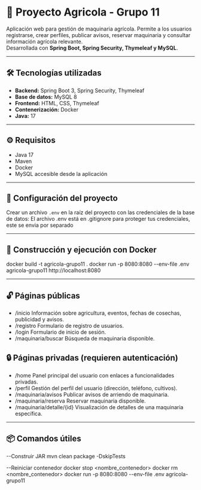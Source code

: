 # 🌾 Proyecto Agricola - Grupo 11

Aplicación web para gestión de maquinaria agrícola. Permite a los usuarios registrarse, crear perfiles, publicar avisos, reservar maquinaria y consultar información agrícola relevante.  
Desarrollada con **Spring Boot, Spring Security, Thymeleaf y MySQL**.

---

## 🛠 Tecnologías utilizadas

- **Backend:** Spring Boot 3, Spring Security, Thymeleaf  
- **Base de datos:** MySQL 8  
- **Frontend:** HTML, CSS, Thymeleaf  
- **Contenerización:** Docker  
- **Java:** 17  

---

## ⚙ Requisitos

- Java 17
- Maven
- Docker
- MySQL accesible desde la aplicación

---

## 🔧 Configuración del proyecto

Crear un archivo `.env` en la raíz del proyecto con las credenciales de la base de datos:
El archivo .env está en .gitignore para proteger tus credenciales, este se envia por separado

---

## 🐳 Construcción y ejecución con Docker

docker build -t agricola-grupo11 .
docker run -p 8080:8080 --env-file .env agricola-grupo11
http://localhost:8080

---

## 🔓 Páginas públicas

- /inicio	Información sobre agricultura, eventos, fechas de cosechas, publicidad y avisos.
- /registro	Formulario de registro de usuarios.
- /login	Formulario de inicio de sesión.
- /maquinaria/buscar	Búsqueda de maquinaria disponible.

## 🔒 Páginas privadas (requieren autenticación)

- /home	Panel principal del usuario con enlaces a funcionalidades privadas.
- /perfil	Gestión del perfil del usuario (dirección, teléfono, cultivos).
- /maquinaria/avisos	Publicar avisos de arriendo de maquinaria.
- /maquinaria/reserva	Reservar maquinaria disponible.
- /maquinaria/detalle/{id}	Visualización de detalles de una maquinaria específica.

---

## 📦 Comandos útiles

--Construir JAR
mvn clean package -DskipTests

--Reiniciar contenedor
docker stop <nombre_contenedor>
docker rm <nombre_contenedor>
docker run -p 8080:8080 --env-file .env agricola-grupo11
